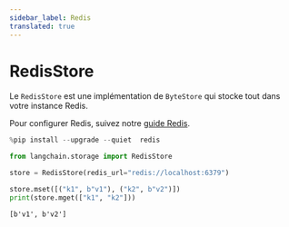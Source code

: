 ```yaml
---
sidebar_label: Redis
translated: true
---
```


# RedisStore

Le `RedisStore` est une implémentation de `ByteStore` qui stocke tout dans votre instance Redis.

Pour configurer Redis, suivez notre [guide Redis](/docs/integrations/providers/redis).

```python
%pip install --upgrade --quiet  redis
```

```python
from langchain.storage import RedisStore

store = RedisStore(redis_url="redis://localhost:6379")

store.mset([("k1", b"v1"), ("k2", b"v2")])
print(store.mget(["k1", "k2"]))
```

```output
[b'v1', b'v2']
```
